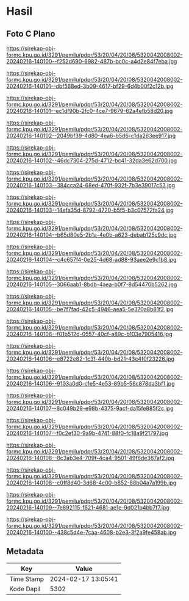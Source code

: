 # Hasil

## Foto C Plano

https://sirekap-obj-formc.kpu.go.id/3291/pemilu/pdpr/53/20/04/20/08/5320042008002-20240216-140100--f252d690-6982-487b-bc0c-a4d2e84f7eba.jpg

https://sirekap-obj-formc.kpu.go.id/3291/pemilu/pdpr/53/20/04/20/08/5320042008002-20240216-140101--dbf568ed-3b09-4617-bf29-6d4b00f2c12b.jpg

https://sirekap-obj-formc.kpu.go.id/3291/pemilu/pdpr/53/20/04/20/08/5320042008002-20240216-140101--ec1df90b-2fc0-4ce7-9679-62a4efb58d20.jpg

https://sirekap-obj-formc.kpu.go.id/3291/pemilu/pdpr/53/20/04/20/08/5320042008002-20240216-140102--2049bf39-4d80-4ea6-b5d6-c1da263ee917.jpg

https://sirekap-obj-formc.kpu.go.id/3291/pemilu/pdpr/53/20/04/20/08/5320042008002-20240216-140102--46dc7304-275d-4712-bc41-32da3e62d700.jpg

https://sirekap-obj-formc.kpu.go.id/3291/pemilu/pdpr/53/20/04/20/08/5320042008002-20240216-140103--384cca24-68ed-470f-932f-7b3e39017c53.jpg

https://sirekap-obj-formc.kpu.go.id/3291/pemilu/pdpr/53/20/04/20/08/5320042008002-20240216-140103--14efa35d-8792-4720-b5f5-b3c07572fa24.jpg

https://sirekap-obj-formc.kpu.go.id/3291/pemilu/pdpr/53/20/04/20/08/5320042008002-20240216-140104--b65d80e5-2b1a-4e0b-a623-debab125c9dc.jpg

https://sirekap-obj-formc.kpu.go.id/3291/pemilu/pdpr/53/20/04/20/08/5320042008002-20240216-140104--c4c657f4-0e25-4d68-ad88-93aee2e9c1b8.jpg

https://sirekap-obj-formc.kpu.go.id/3291/pemilu/pdpr/53/20/04/20/08/5320042008002-20240216-140105--3066aab1-8bdb-4aea-b0f7-8d54470b5262.jpg

https://sirekap-obj-formc.kpu.go.id/3291/pemilu/pdpr/53/20/04/20/08/5320042008002-20240216-140105--be7f7fad-42c5-4946-aea5-5e370a8b81f2.jpg

https://sirekap-obj-formc.kpu.go.id/3291/pemilu/pdpr/53/20/04/20/08/5320042008002-20240216-140106--f01b512d-0557-40cf-a89c-b103e7905416.jpg

https://sirekap-obj-formc.kpu.go.id/3291/pemilu/pdpr/53/20/04/20/08/5320042008002-20240216-140106--e8722e82-1c3f-440b-bd21-43e4f0f23226.jpg

https://sirekap-obj-formc.kpu.go.id/3291/pemilu/pdpr/53/20/04/20/08/5320042008002-20240216-140106--9103a0d0-c1e5-4e53-89b5-56c878da3bf1.jpg

https://sirekap-obj-formc.kpu.go.id/3291/pemilu/pdpr/53/20/04/20/08/5320042008002-20240216-140107--8c049b29-e98b-4375-9acf-da15fe885f2c.jpg

https://sirekap-obj-formc.kpu.go.id/3291/pemilu/pdpr/53/20/04/20/08/5320042008002-20240216-140107--f0c2ef30-9a9b-4741-88f0-fc18a9f21797.jpg

https://sirekap-obj-formc.kpu.go.id/3291/pemilu/pdpr/53/20/04/20/08/5320042008002-20240216-140108--8c3ab3e4-709f-4ca4-9501-49f6de367af2.jpg

https://sirekap-obj-formc.kpu.go.id/3291/pemilu/pdpr/53/20/04/20/08/5320042008002-20240216-140108--c0ff8d40-3d68-4c00-b852-88b04a7a199b.jpg

https://sirekap-obj-formc.kpu.go.id/3291/pemilu/pdpr/53/20/04/20/08/5320042008002-20240216-140109--7e892115-f621-4681-ae1e-9d021b4bb7f7.jpg

https://sirekap-obj-formc.kpu.go.id/3291/pemilu/pdpr/53/20/04/20/08/5320042008002-20240216-140100--438c5d4e-7caa-4608-b2e3-3f2a9fe458ab.jpg


## Metadata

| Key        | Value               |
| ---------- | ------------------- |
| Time Stamp | 2024-02-17 13:05:41 |
| Kode Dapil | 5302                |



